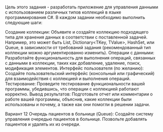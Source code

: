Цель этого задания - разработать приложение для управления данными с использованием различных типов коллекций в языке программирования C#. В каждом задании необходимо выполнить следующие шаги:

Создание коллекции: Объявите и создайте коллекцию подходящего типа для хранения данных в соответствии с поставленной задачей. Например, это может быть List<T>, Dictionary<TKey, TValue>, HashSet<T>, или Queue<T>, в зависимости от требований задания (рекомендованный тип коллекции можно аргументированно изменить).
Операции с данными: Разработайте функциональность для выполнения операций, связанных с данными в коллекции, таких как добавление, удаление, поиск, модификация элементов.
Интерфейс пользователя (по желанию): Создайте пользовательский интерфейс (консольный или графический) для взаимодействия с коллекцией и выполнения операций.
Тестирование: Проведите тестирование функциональности вашей программы, убедившись, что операции с коллекцией работают корректно.
Вывод результатов: Подготовьте отчет или комментарии о работе вашей программы, объяснив, какие коллекции были использованы и почему, а также как они помогли в решении задачи.

Вариант 12
Очередь пациентов в больнице (Queue):
Создайте систему управления очередью пациентов в больнице. Позвольте добавлять пациентов и удалять их из очереди.
